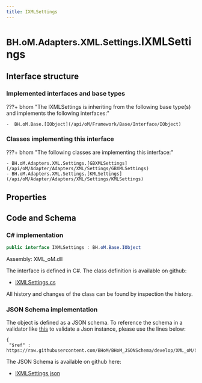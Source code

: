 ```yaml
---
title: IXMLSettings
---
```


# <small>BH.oM.Adapters.XML.Settings.</small>**IXMLSettings**



## Interface structure

### Implemented interfaces and base types

???+ bhom "The IXMLSettings is inheriting from the following base type(s) and implements the following interfaces:"

    -  BH.oM.Base.[IObject](/api/oM/Framework/Base/Interface/IObject)


### Classes implementing this interface

???+ bhom "The following classes are implementing this interface:"

    - BH.oM.Adapters.XML.Settings.[GBXMLSettings](/api/oM/Adapter/Adapters/XML/Settings/GBXMLSettings)
    - BH.oM.Adapters.XML.Settings.[KMLSettings](/api/oM/Adapter/Adapters/XML/Settings/KMLSettings)


## Properties

## Code and Schema

### C# implementation

``` C# title="C#"
public interface IXMLSettings : BH.oM.Base.IObject
```

Assembly: XML_oM.dll

The interface is defined in C#. The class definition is available on github:

- [IXMLSettings.cs](https://github.com/BHoM/XML_Toolkit/blob/develop/XML_oM/Settings\IXMLSettings.cs)

All history and changes of the class can be found by inspection the history.
### JSON Schema implementation

The object is defined as a JSON schema. To reference the schema in a validator like [this](https://www.jsonschemavalidator.net/) to validate a Json instance, please use the lines below:

``` { .json .copy .select } title="JSON Schema"
{
 "$ref" : https://raw.githubusercontent.com/BHoM/BHoM_JSONSchema/develop/XML_oM/Settings/IXMLSettings.json}
```

The JSON Schema is available on github here:

- [IXMLSettings.json](https://github.com/BHoM/BHoM_JSONSchema/blob/develop/XML_oM/Settings/IXMLSettings.json)
